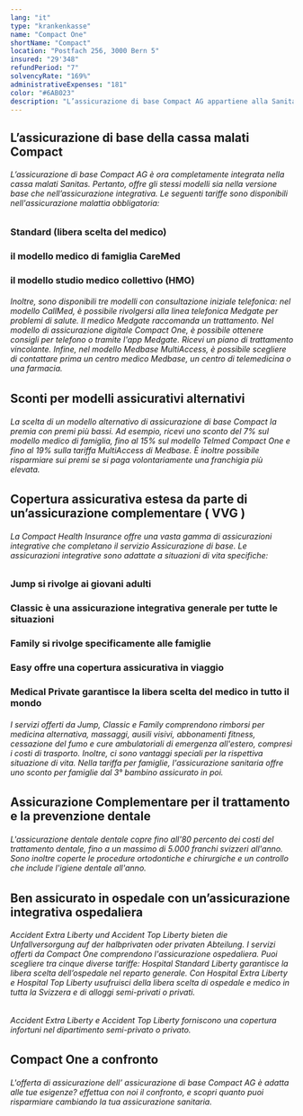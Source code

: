 ```yaml
---
lang: "it"
type: "krankenkasse"
name: "Compact One"
shortName: "Compact"
location: "Postfach 256, 3000 Bern 5"
insured: "29'348"
refundPeriod: "7"
solvencyRate: "169%"
administrativeExpenses: "181"
color: "#6AB023"
description: "L’assicurazione di base Compact AG appartiene alla Sanitas. La sede centrale della compagnia assicurativa si trova a Zurigo e, secondo l'Ufficio federale della sanità pubblica, circa 43.000 persone hanno stipulato un'assicurazione con la cassa malati. Oltre ai modelli di assicurazione di base obbligatoria, Compact offre anche varie assicurazioni integrative."
---
```


## L’assicurazione di base della cassa malati Compact

###### L’assicurazione di base Compact AG è ora completamente integrata nella cassa malati Sanitas. Pertanto, offre gli stessi modelli sia nella versione base che nell’assicurazione integrativa. Le seguenti tariffe sono disponibili nell'assicurazione malattia obbligatoria:

### Standard (libera scelta del medico)

### il modello medico di famiglia CareMed

### il modello studio medico collettivo (HMO)

###### Inoltre, sono disponibili tre modelli con consultazione iniziale telefonica: nel modello CallMed, è possibile rivolgersi alla linea telefonica Medgate per problemi di salute. Il medico Medgate raccomanda un trattamento. Nel modello di assicurazione digitale Compact One, è possibile ottenere consigli per telefono o tramite l'app Medgate. Ricevi un piano di trattamento vincolante. Infine, nel modello Medbase MultiAccess, è possibile scegliere di contattare prima un centro medico Medbase, un centro di telemedicina o una farmacia.

## Sconti per modelli assicurativi alternativi

###### La scelta di un modello alternativo di assicurazione di base Compact la premia con premi più bassi. Ad esempio, ricevi uno sconto del 7% sul modello medico di famiglia, fino al 15% sul modello Telmed Compact One e fino al 19% sulla tariffa MultiAccess di Medbase. È inoltre possibile risparmiare sui premi se si paga volontariamente una franchigia più elevata.

## Copertura assicurativa estesa da parte di un’assicurazione complementare ( VVG )

###### La Compact Health Insurance offre una vasta gamma di assicurazioni integrative che completano il servizio Assicurazione di base. Le assicurazioni integrative sono adattate a situazioni di vita specifiche:

### Jump si rivolge ai giovani adulti

### Classic è una assicurazione integrativa generale per tutte le situazioni

### Family si rivolge specificamente alle famiglie

### Easy offre una copertura assicurativa in viaggio

### Medical Private garantisce la libera scelta del medico in tutto il mondo

###### I servizi offerti da Jump, Classic e Family comprendono rimborsi per medicina alternativa, massaggi, ausili visivi, abbonamenti fitness, cessazione del fumo e cure ambulatoriali di emergenza all'estero, compresi i costi di trasporto. Inoltre, ci sono vantaggi speciali per la rispettiva situazione di vita. Nella tariffa per famiglie, l'assicurazione sanitaria offre uno sconto per famiglie dal 3° bambino assicurato in poi.

## Assicurazione Complementare per il trattamento e la prevenzione dentale

###### L'assicurazione dentale dentale copre fino all'80 percento dei costi del trattamento dentale, fino a un massimo di 5.000 franchi svizzeri all'anno. Sono inoltre coperte le procedure ortodontiche e chirurgiche e un controllo che include l'igiene dentale all'anno.

## Ben assicurato in ospedale con un’assicurazione integrativa ospedaliera

###### Accident Extra Liberty und Accident Top Liberty bieten die Unfallversorgung auf der halbprivaten oder privaten Abteilung. I servizi offerti da Compact One comprendono l'assicurazione ospedaliera. Puoi scegliere tra cinque diverse tariffe: Hospital Standard Liberty garantisce la libera scelta dell’ospedale nel reparto generale. Con Hospital Extra Liberty e Hospital Top Liberty usufruisci della libera scelta di ospedale e medico in tutta la Svizzera e di alloggi semi-privati o privati.

###### Accident Extra Liberty e Accident Top Liberty forniscono una copertura infortuni nel dipartimento semi-privato o privato.

## Compact One a confronto

###### L'offerta di assicurazione dell’ assicurazione di base Compact AG è adatta alle tue esigenze? effettua con noi il confronto, e scopri quanto puoi risparmiare cambiando la tua assicurazione sanitaria.
